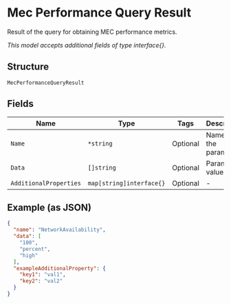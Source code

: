 
# Mec Performance Query Result

Result of the query for obtaining MEC performance metrics.

*This model accepts additional fields of type interface{}.*

## Structure

`MecPerformanceQueryResult`

## Fields

| Name | Type | Tags | Description |
|  --- | --- | --- | --- |
| `Name` | `*string` | Optional | Name of the parameter. |
| `Data` | `[]string` | Optional | Parameter values. |
| `AdditionalProperties` | `map[string]interface{}` | Optional | - |

## Example (as JSON)

```json
{
  "name": "NetworkAvailability",
  "data": [
    "100",
    "percent",
    "high"
  ],
  "exampleAdditionalProperty": {
    "key1": "val1",
    "key2": "val2"
  }
}
```

